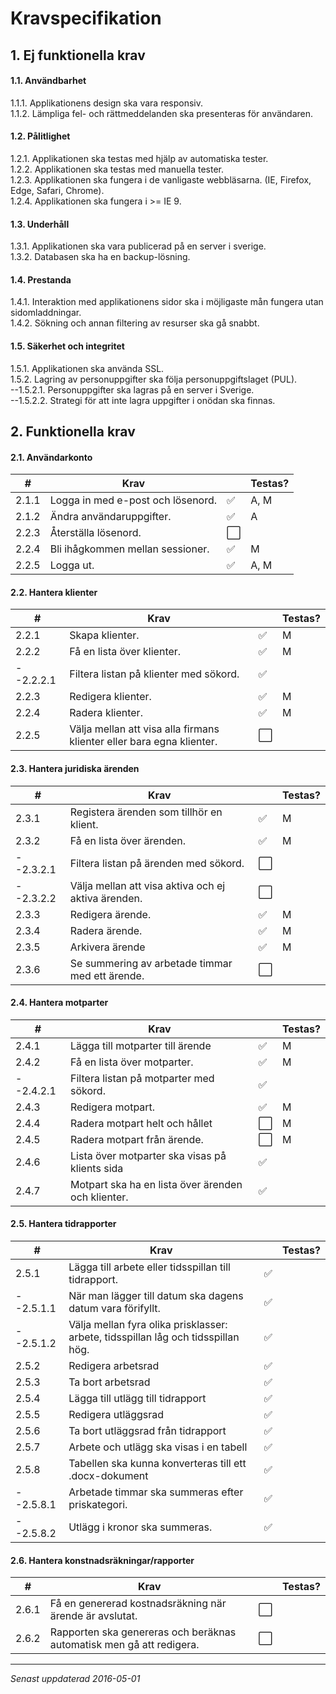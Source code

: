# Kravspecifikation

## 1. Ej funktionella krav
#### 1.1. Användbarhet
1.1.1. Applikationens design ska vara responsiv. </br>
1.1.2. Lämpliga fel- och rättmeddelanden ska presenteras för användaren. </br>

#### 1.2. Pålitlighet
1.2.1. Applikationen ska testas med hjälp av automatiska tester. </br>
1.2.2. Applikationen ska testas med manuella tester. </br>
1.2.3. Applikationen ska fungera i de vanligaste webbläsarna. (IE, Firefox, Edge, Safari, Chrome). </br>
1.2.4. Applikationen ska fungera i >= IE 9. </br>

#### 1.3. Underhåll
1.3.1. Applikationen ska vara publicerad på en server i sverige. </br>
1.3.2. Databasen ska ha en backup-lösning. </br>

#### 1.4. Prestanda
1.4.1. Interaktion med applikationens sidor ska i möjligaste mån fungera utan sidomladdningar. </br>
1.4.2. Sökning och annan filtering av resurser ska gå snabbt. </br>

#### 1.5. Säkerhet och integritet
1.5.1. Applikationen ska använda SSL. </br>
1.5.2. Lagring av personuppgifter ska följa personuppgiftslaget (PUL). </br>
--1.5.2.1. Personuppgifter ska lagras på en server i Sverige. </br>
--1.5.2.2. Strategi för att inte lagra uppgifter i onödan ska finnas. </br>



## 2. Funktionella krav

#### 2.1. Användarkonto
|#     |Krav                                    |                    |Testas?|
|------|----------------------------------------|--------------------|-------|
|2.1.1|Logga in med e-post och lösenord.        |:white_check_mark:  |A, M|
|2.1.2|Ändra användaruppgifter.                 |:white_check_mark:  |A|
|2.2.3|Återställa lösenord.                     |:white_large_square:||
|2.2.4|Bli ihågkommen mellan sessioner.         |:white_check_mark:  |M|
|2.2.5|Logga ut.                                |:white_check_mark:  |A, M|

#### 2.2. Hantera klienter
|#      |Krav                                                                |                   |Testas?|
|-------|--------------------------------------------------------------------|-------------------|-------|
|2.2.1|Skapa klienter.                                                       |:white_check_mark:  |M     |
|2.2.2|Få en lista över klienter.                                            |:white_check_mark:  |M     |
|--2.2.2.1|Filtera listan på klienter med sökord.                            |:white_check_mark:  |      |
|2.2.3|Redigera klienter.                                                    |:white_check_mark:  |M     |
|2.2.4|Radera klienter.                                                      |:white_check_mark:  |M     |
|2.2.5|Välja mellan att visa alla firmans klienter eller bara egna klienter. |:white_large_square:|     |

#### 2.3. Hantera juridiska ärenden
|#     |Krav                                                  |                    |Testas?
|-----|-------------------------------------------------------|--------------------|------|
|2.3.1|Registera ärenden som tillhör en klient.               |:white_check_mark:|M     |
|2.3.2|Få en lista över ärenden.                              |:white_check_mark:|M     |
|--2.3.2.1|Filtera listan på ärenden med sökord.              |:white_large_square:|      |
|--2.3.2.2|Välja mellan att visa aktiva och ej aktiva ärenden.|:white_large_square:|      |
|2.3.3|Redigera ärende.                                       |:white_check_mark:|M     |
|2.3.4|Radera ärende.                                         |:white_check_mark:|M     |
|2.3.5|Arkivera ärende                                         |:white_check_mark:|M     |
|2.3.6|Se summering av arbetade timmar med ett ärende.        |:white_large_square:|      |

#### 2.4. Hantera motparter
|#     |Krav                                                  |                    |Testas?
|-----|-------------------------------------------------------|--------------------|------|
|2.4.1|Lägga till motparter till ärende               |:white_check_mark:|M     |
|2.4.2|Få en lista över motparter.                              |:white_check_mark:|M     |
|--2.4.2.1|Filtera listan på motparter med sökord.              |:white_check_mark:|      |
|2.4.3|Redigera motpart.                                       |:white_check_mark:|M     |
|2.4.4|Radera motpart helt och hållet                                    |:white_large_square:|M     |
|2.4.5|Radera motpart från ärende.                                         |:white_large_square:|M     |
|2.4.6|Lista över motparter ska visas på klients sida        |:white_check_mark:|      |
|2.4.7|Motpart ska ha en lista över ärenden och klienter.        |:white_check_mark:|      |

#### 2.5. Hantera tidrapporter
|#     |Krav                                                                                    |                    |Testas?|
|------|----------------------------------------------------------------------------------------|--------------------|------|
|2.5.1|Lägga till arbete eller tidsspillan till tidrapport. |:white_check_mark:|      |
|--2.5.1.1|När man lägger till datum ska dagens datum vara förifyllt.     |:white_check_mark:|      |
|--2.5.1.2|Välja mellan fyra olika prisklasser: arbete, tidsspillan låg och tidsspillan hög.|:white_check_mark:|      |
|2.5.2|Redigera arbetsrad|:white_check_mark:|      |
|2.5.3|Ta bort arbetsrad|:white_check_mark:|      |
|2.5.4|Lägga till utlägg till tidrapport|:white_check_mark:|      |
|2.5.5|Redigera utläggsrad|:white_check_mark:|      |
|2.5.6|Ta bort utläggsrad från tidrapport|:white_check_mark:|      |
|2.5.7|Arbete och utlägg ska visas i en tabell|:white_check_mark:|      |
|2.5.8|Tabellen ska kunna konverteras till ett .docx-dokument|:white_check_mark:|      |
|--2.5.8.1|Arbetade timmar ska summeras efter priskategori.   |:white_check_mark:|      |
|--2.5.8.2|Utlägg i kronor ska summeras. |:white_check_mark:|      |

#### 2.6. Hantera konstnadsräkningar/rapporter
|#     |Krav                                                                |                    |Testas?|
|------|--------------------------------------------------------------------|--------------------|------|
|2.6.1 |Få en genererad kostnadsräkning när ärende är avslutat.              |:white_large_square:||
|2.6.2 |Rapporten ska genereras och beräknas automatisk men gå att redigera. |:white_large_square:||

***
*Senast uppdaterad 2016-05-01*
